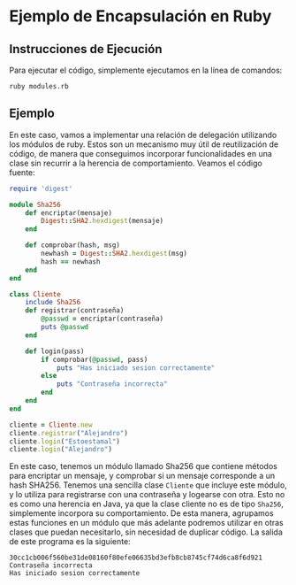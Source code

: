 # Ejemplo de Encapsulación en Ruby
## Instrucciones de Ejecución
Para ejecutar el código, simplemente ejecutamos en la línea de comandos:

    ruby modules.rb
## Ejemplo
En este caso, vamos a implementar una relación de delegación utilizando los módulos de ruby. Estos son un mecanismo muy útil de reutilización de código, de manera que conseguimos incorporar funcionalidades en una clase sin recurrir a la herencia de comportamiento. Veamos el código fuente:

```ruby
require 'digest'

module Sha256
    def encriptar(mensaje)
        Digest::SHA2.hexdigest(mensaje)
    end

    def comprobar(hash, msg)
        newhash = Digest::SHA2.hexdigest(msg)
        hash == newhash
    end
end

class Cliente
    include Sha256
    def registrar(contraseña)
        @passwd = encriptar(contraseña)
        puts @passwd
    end

    def login(pass)
        if comprobar(@passwd, pass)
            puts "Has iniciado sesion correctamente"
        else
            puts "Contraseña incorrecta"
        end
    end
end

cliente = Cliente.new
cliente.registrar("Alejandro")
cliente.login("Estoestamal")
cliente.login("Alejandro")
```
En este caso, tenemos un módulo llamado Sha256 que contiene métodos para encriptar un mensaje, y comprobar si un mensaje corresponde a un hash SHA256. Tenemos una sencilla clase `Cliente` que incluye este módulo, y lo utiliza para registrarse con una contraseña y logearse con otra. Esto no es como una herencia en Java, ya que la clase cliente no es de tipo `Sha256`, simplemente incorpora su comportamiento. De esta manera, agrupamos estas funciones en un módulo que más adelante podremos utilizar en otras clases que puedan necesitarlo, sin necesidad de duplicar código. La salida de este programa es la siguiente:

    30cc1cb006f560be31de08160f80efe06635bd3efb8cb8745cf74d6ca8f6d921
    Contraseña incorrecta
    Has iniciado sesion correctamente
